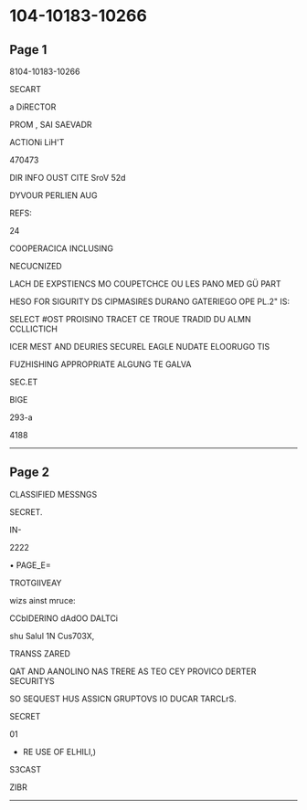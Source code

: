 # 104-10183-10266

## Page 1

8104-10183-10266

SECART

a DiRECTOR

PROM , SAI SAEVADR

ACTIONi LiH'T

470473

DIR INFO OUST CITE SroV 52d

DYVOUR PERLIEN AUG

REFS:

24

COOPERACICA INCLUSING

NECUCNIZED

LACH DE EXPSTIENCS MO COUPETCHCE OU LES PANO MED GÜ PART

HESO FOR SIGURITY DS CIPMASIRES DURANO GATERIEGO OPE PL.2" IS:

SELECT #OST PROISINO TRACET CE TROUE TRADID DU ALMN CCLLICTICH

ICER MEST AND DEURIES SECUREL EAGLE NUDATE ELOORUGO TIS

FUZHISHING APPROPRIATE ALGUNG TE GALVA

SEC.ET

BIGE

293-a

4188

---

## Page 2

CLASSIFIED MESSNGS

SECRET.

IN-

2222

• PAGE_E=

TROTGIIVEAY

wizs ainst mruce:

CCbIDERINO dAdOO DALTCi

shu Salul 1N Cus703X,

TRANSS ZARED

QAT AND AANOLINO NAS TRERE AS TEO CEY PROVICO DERTER SECURITYS

SO SEQUEST HUS ASSICN GRUPTOVS IO DUCAR TARCLrS.

SECRET

01

* RE USE OF ELHILI,)

S3CAST

ZIBR

---

